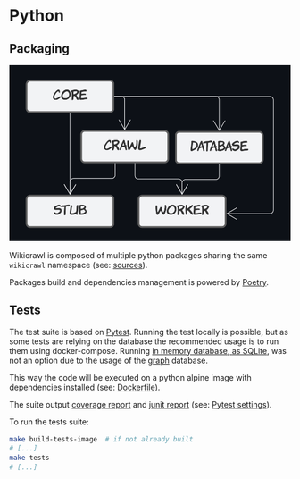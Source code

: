 # Python

## Packaging

![python package](/docs/images/packages.svg)

Wikicrawl is composed of multiple python packages sharing the same `wikicrawl` namespace (see: [sources](/src)).

Packages build and dependencies management is powered by [Poetry](https://python-poetry.org/).

## Tests

The test suite is based on [Pytest](https://docs.pytest.org/en/7.1.x/). Running the test locally is possible, but as some tests are relying on the database the recommended usage is to run them using docker-compose. Running [in memory database, as SQLite](https://www.sqlite.org/inmemorydb.html#:~:text=An%20SQLite%20database%20is%20normally,filename%20%22%3Amemory%3A%22.), was not an option due to the usage of the [graph](/docs/ubiquitousLanguage.md#graph) database.

This way the code will be executed on a python alpine image with dependencies installed (see: [Dockerfile](/Dockerfile.dev)).

The suite output [coverage report](https://github.com/pytest-dev/pytest-cov) and [junit report](https://docs.pytest.org/en/7.1.x/how-to/output.html?highlight=report#creating-junitxml-format-files) (see: [Pytest settings](/pyproject.toml)).

To run the tests suite:

```sh
make build-tests-image  # if not already built
# [...]
make tests
# [...]
```
